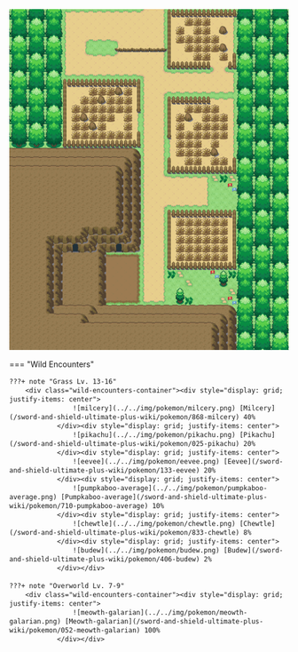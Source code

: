 <img src="../../img/routes/Route 4.png" alt="Route 4"/>

=== "Wild Encounters"


	???+ note "Grass Lv. 13-16"
		<div class="wild-encounters-container"><div style="display: grid; justify-items: center">
                    ![milcery](../../img/pokemon/milcery.png) [Milcery](/sword-and-shield-ultimate-plus-wiki/pokemon/868-milcery) 40%
                </div><div style="display: grid; justify-items: center">
                    ![pikachu](../../img/pokemon/pikachu.png) [Pikachu](/sword-and-shield-ultimate-plus-wiki/pokemon/025-pikachu) 20%
                </div><div style="display: grid; justify-items: center">
                    ![eevee](../../img/pokemon/eevee.png) [Eevee](/sword-and-shield-ultimate-plus-wiki/pokemon/133-eevee) 20%
                </div><div style="display: grid; justify-items: center">
                    ![pumpkaboo-average](../../img/pokemon/pumpkaboo-average.png) [Pumpkaboo-average](/sword-and-shield-ultimate-plus-wiki/pokemon/710-pumpkaboo-average) 10%
                </div><div style="display: grid; justify-items: center">
                    ![chewtle](../../img/pokemon/chewtle.png) [Chewtle](/sword-and-shield-ultimate-plus-wiki/pokemon/833-chewtle) 8%
                </div><div style="display: grid; justify-items: center">
                    ![budew](../../img/pokemon/budew.png) [Budew](/sword-and-shield-ultimate-plus-wiki/pokemon/406-budew) 2%
                </div></div>

	???+ note "Overworld Lv. 7-9"
		<div class="wild-encounters-container"><div style="display: grid; justify-items: center">
                    ![meowth-galarian](../../img/pokemon/meowth-galarian.png) [Meowth-galarian](/sword-and-shield-ultimate-plus-wiki/pokemon/052-meowth-galarian) 100%
                </div></div>



